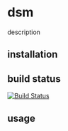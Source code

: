 # dsm

description

## installation



## build status

[![Build Status](https://travis-ci.org/eventEmitter/dsm.png?branch=master)](https://travis-ci.org/eventEmitter/dsm)


## usage